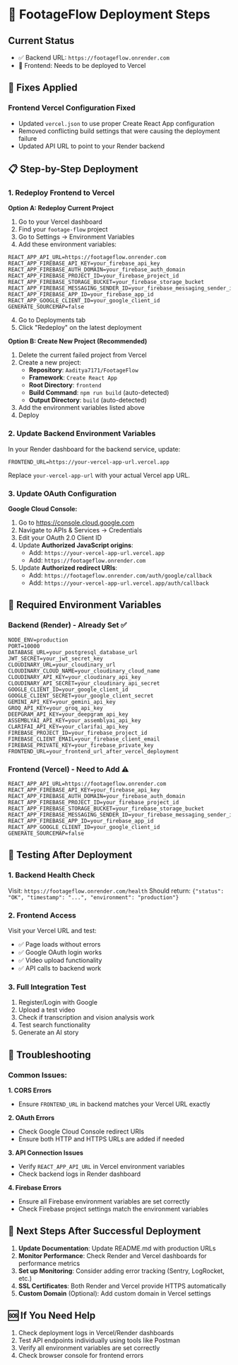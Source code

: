 # 🚀 FootageFlow Deployment Steps

## Current Status
- ✅ Backend URL: `https://footageflow.onrender.com`
- 🔄 Frontend: Needs to be deployed to Vercel

## 🔧 Fixes Applied

### Frontend Vercel Configuration Fixed
- Updated `vercel.json` to use proper Create React App configuration
- Removed conflicting build settings that were causing the deployment failure
- Updated API URL to point to your Render backend

## 📋 Step-by-Step Deployment

### 1. Redeploy Frontend to Vercel

**Option A: Redeploy Current Project**
1. Go to your Vercel dashboard
2. Find your `footage-flow` project
3. Go to Settings → Environment Variables
4. Add these environment variables:

```
REACT_APP_API_URL=https://footageflow.onrender.com
REACT_APP_FIREBASE_API_KEY=your_firebase_api_key
REACT_APP_FIREBASE_AUTH_DOMAIN=your_firebase_auth_domain
REACT_APP_FIREBASE_PROJECT_ID=your_firebase_project_id
REACT_APP_FIREBASE_STORAGE_BUCKET=your_firebase_storage_bucket
REACT_APP_FIREBASE_MESSAGING_SENDER_ID=your_firebase_messaging_sender_id
REACT_APP_FIREBASE_APP_ID=your_firebase_app_id
REACT_APP_GOOGLE_CLIENT_ID=your_google_client_id
GENERATE_SOURCEMAP=false
```

4. Go to Deployments tab
5. Click "Redeploy" on the latest deployment

**Option B: Create New Project (Recommended)**
1. Delete the current failed project from Vercel
2. Create a new project:
   - **Repository**: `Aaditya7171/FootageFlow`
   - **Framework**: `Create React App`
   - **Root Directory**: `frontend`
   - **Build Command**: `npm run build` (auto-detected)
   - **Output Directory**: `build` (auto-detected)
3. Add the environment variables listed above
4. Deploy

### 2. Update Backend Environment Variables

In your Render dashboard for the backend service, update:

```
FRONTEND_URL=https://your-vercel-app-url.vercel.app
```

Replace `your-vercel-app-url` with your actual Vercel app URL.

### 3. Update OAuth Configuration

**Google Cloud Console:**
1. Go to https://console.cloud.google.com
2. Navigate to APIs & Services → Credentials
3. Edit your OAuth 2.0 Client ID
4. Update **Authorized JavaScript origins**:
   - Add: `https://your-vercel-app-url.vercel.app`
   - Add: `https://footageflow.onrender.com`
5. Update **Authorized redirect URIs**:
   - Add: `https://footageflow.onrender.com/auth/google/callback`
   - Add: `https://your-vercel-app-url.vercel.app/auth/callback`

## 🔑 Required Environment Variables

### Backend (Render) - Already Set ✅
```
NODE_ENV=production
PORT=10000
DATABASE_URL=your_postgresql_database_url
JWT_SECRET=your_jwt_secret_key
CLOUDINARY_URL=your_cloudinary_url
CLOUDINARY_CLOUD_NAME=your_cloudinary_cloud_name
CLOUDINARY_API_KEY=your_cloudinary_api_key
CLOUDINARY_API_SECRET=your_cloudinary_api_secret
GOOGLE_CLIENT_ID=your_google_client_id
GOOGLE_CLIENT_SECRET=your_google_client_secret
GEMINI_API_KEY=your_gemini_api_key
GROQ_API_KEY=your_groq_api_key
DEEPGRAM_API_KEY=your_deepgram_api_key
ASSEMBLYAI_API_KEY=your_assemblyai_api_key
CLARIFAI_API_KEY=your_clarifai_api_key
FIREBASE_PROJECT_ID=your_firebase_project_id
FIREBASE_CLIENT_EMAIL=your_firebase_client_email
FIREBASE_PRIVATE_KEY=your_firebase_private_key
FRONTEND_URL=your_frontend_url_after_vercel_deployment
```

### Frontend (Vercel) - Need to Add ⚠️
```
REACT_APP_API_URL=https://footageflow.onrender.com
REACT_APP_FIREBASE_API_KEY=your_firebase_api_key
REACT_APP_FIREBASE_AUTH_DOMAIN=your_firebase_auth_domain
REACT_APP_FIREBASE_PROJECT_ID=your_firebase_project_id
REACT_APP_FIREBASE_STORAGE_BUCKET=your_firebase_storage_bucket
REACT_APP_FIREBASE_MESSAGING_SENDER_ID=your_firebase_messaging_sender_id
REACT_APP_FIREBASE_APP_ID=your_firebase_app_id
REACT_APP_GOOGLE_CLIENT_ID=your_google_client_id
GENERATE_SOURCEMAP=false
```

## 🧪 Testing After Deployment

### 1. Backend Health Check
Visit: `https://footageflow.onrender.com/health`
Should return: `{"status": "OK", "timestamp": "...", "environment": "production"}`

### 2. Frontend Access
Visit your Vercel URL and test:
- ✅ Page loads without errors
- ✅ Google OAuth login works
- ✅ Video upload functionality
- ✅ API calls to backend work

### 3. Full Integration Test
1. Register/Login with Google
2. Upload a test video
3. Check if transcription and vision analysis work
4. Test search functionality
5. Generate an AI story

## 🔧 Troubleshooting

### Common Issues:

**1. CORS Errors**
- Ensure `FRONTEND_URL` in backend matches your Vercel URL exactly

**2. OAuth Errors**
- Check Google Cloud Console redirect URIs
- Ensure both HTTP and HTTPS URLs are added if needed

**3. API Connection Issues**
- Verify `REACT_APP_API_URL` in Vercel environment variables
- Check backend logs in Render dashboard

**4. Firebase Errors**
- Ensure all Firebase environment variables are set correctly
- Check Firebase project settings match the environment variables

## 📝 Next Steps After Successful Deployment

1. **Update Documentation**: Update README.md with production URLs
2. **Monitor Performance**: Check Render and Vercel dashboards for performance metrics
3. **Set up Monitoring**: Consider adding error tracking (Sentry, LogRocket, etc.)
4. **SSL Certificates**: Both Render and Vercel provide HTTPS automatically
5. **Custom Domain** (Optional): Add custom domain in Vercel settings

## 🆘 If You Need Help

1. Check deployment logs in Vercel/Render dashboards
2. Test API endpoints individually using tools like Postman
3. Verify all environment variables are set correctly
4. Check browser console for frontend errors

